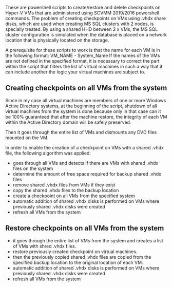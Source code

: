 These are powershell scripts to create/restore and delete checkpoints on Hyper-V VMs that are administered using SCVMM 2019/2016 powershell commands.
The problem of creating checkpoints on VMs using .vhdx share disks, which are used when creating MS SQL clusters with 2 nodes, is specially treated.
By using a shared HHD between 2 x VMs, the MS SQL cluster configuration is simulated when the database is placed on a network location that is physically located on the storage.

A prerequisite for these scripts to work is that the name for each VM is in the following format:
VM_NAME - System_Name
If the names of the VMs are not defined in the specified format, it is necessary to correct the part within the script that filters the list of virtual machines in such a way that it can include another
the logic your virtual machines are subject to.

Creating checkpoints on all VMs from the system
--------------------------------------------------
Since in my case all virtual machines are members of one or more Windows Active Directory systems, at the beginning of the script, shutdown of all virtual machines from the system is done because
only in that case can it be 100% guaranteed that after the machine restore, the integrity of each VM within the Active Directory domain will be safely preserved.

Then it goes through the entire list of VMs and dismounts any DVD files mounted on the VM.

In order to enable the creation of a checkpoint on VMs with a shared .vhdx file, the following algorithm was applied:
- goes through all VMs and detects if there are VMs with shared .vhdx files on the system
- determine the amount of free space required for backup shared .vhdx files
- remove shared .vhdx files from VMs if they exist
- copy the shared .vhdx files to the backup location
- create a checkpoint on all VMs from the specified system
- automatic addition of shared .vhdx disks is performed on VMs where previously shared .vhdx disks were created
- refresh all VMs from the system

Restore checkpoints on all VMs from the system
----------------------------------------------
- it goes through the entire list of VMs from the system and creates a list of VMs with shred .vhdx files.
- restore previously created checkpoint on virtual machines.
- then the previously copied shared .vhdx files are copied from the specified backup location to the original location of each VM.
- automatic addition of shared .vhdx disks is performed on VMs where previously shared .vhdx disks were created
- refresh all VMs from the system